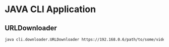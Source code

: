 # JAVA CLI Application


## URLDownloader
```bash
java cli.downloader.URLDownloader https://192.168.0.6/path/to/some/video.mp4
```
